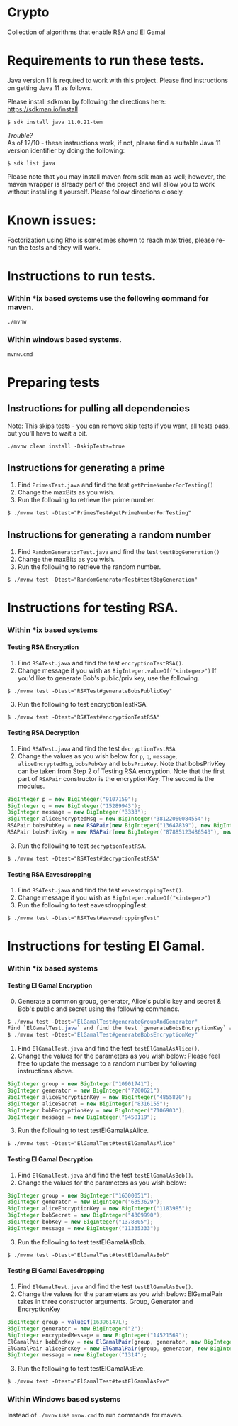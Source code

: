 # Crypto
Collection of algorithms that enable RSA and El Gamal

# Requirements to run these tests.
Java version 11 is required to work with this project.  Please find instructions on getting Java 11 as follows.

Please install sdkman by following the directions here:  https://sdkman.io/install


```shell
$ sdk install java 11.0.21-tem
```

<h><i>Trouble?</i></h>
<br/>
As of 12/10 - these instructions work, if not, please find a suitable Java 11 version identifier by doing the following:

```shell
$ sdk list java
```

Please note that you may install maven from sdk man as well; however, the maven wrapper is already part 
of the project and will allow you to work without installing it yourself.  Please follow directions closely.

# Known issues:
Factorization using Rho is sometimes shown to reach max tries, please re-run the tests and they will work.

# Instructions to run tests.

### Within *ix based systems use the following command for maven.
```shell
./mvnw
```

### Within windows based systems.
```
mvnw.cmd
```

# Preparing tests

## Instructions for pulling all dependencies 
Note: This skips tests - you can remove skip tests if you want, all tests pass, but you'll have to wait a bit.
```shell
./mvnw clean install -DskipTests=true
```

## Instructions for generating a prime
1. Find `PrimesTest.java` and find the test `getPrimeNumberForTesting()`
2. Change the maxBits as you wish.
3. Run the following to retrieve the prime number.
```shell
$ ./mvnw test -Dtest="PrimesTest#getPrimeNumberForTesting"
```

## Instructions for generating a random number
1. Find `RandomGeneratorTest.java` and find the test `testBbgGeneration()`
2. Change the maxBits as you wish.
3. Run the following to retrieve the random number.
```shell
$ ./mvnw test -Dtest="RandomGeneratorTest#testBbgGeneration"
```

# Instructions for testing RSA.

### Within *ix based systems

#### Testing RSA Encryption 
1. Find `RSATest.java` and find the test `encryptionTestRSA()`.
2. Change message if you wish as `BigInteger.valueOf("<integer>")`
   If you'd like to generate Bob's public/priv key, use the following.
```shell
$ ./mvnw test -Dtest="RSATest#generateBobsPublicKey"
```
3. Run the following to test encryptionTestRSA.
```shell
$ ./mvnw test -Dtest="RSATest#encryptionTestRSA"
```

#### Testing RSA Decryption
1. Find `RSATest.java` and find the test `decryptionTestRSA`
2. Change the values as you wish below for `p`, `q`, `message`, `aliceEncryptedMsg`, `bobsPubKey` and `bobsPrivKey`.
    Note that bobsPrivKey can be taken from Step 2 of Testing RSA encryption.
    Note that the first part of `RSAPair` constructor is the encryptionKey.  The second is the modulus.
```java
BigInteger p = new BigInteger("9107159");
BigInteger q = new BigInteger("15289943");
BigInteger message = new BigInteger("3333");
BigInteger aliceEncryptedMsg = new BigInteger("38122060084554");
RSAPair bobsPubKey = new RSAPair(new BigInteger("13647839"), new BigInteger("139247942001937"));
RSAPair bobsPrivKey = new RSAPair(new BigInteger("87885123486543"), new BigInteger("139247942001937"));
```
3. Run the following to test `decryptionTestRSA`.
```shell
$ ./mvnw test -Dtest="RSATest#decryptionTestRSA"
```

#### Testing RSA Eavesdropping
1. Find `RSATest.java` and find the test `eavesdroppingTest()`.
2. Change message if you wish as `BigInteger.valueOf("<integer>")`
3. Run the following to test eavesdroppingTest.
```shell
$ ./mvnw test -Dtest="RSATest#eavesdroppingTest"
```

# Instructions for testing El Gamal.

### Within *ix based systems

#### Testing El Gamal Encryption
0. Generate a common group, generator, Alice's public key and secret & Bob's public and secret using the following commands.
```java
$ ./mvnw test -Dtest="ElGamalTest#generateGroupAndGenerator"
Find `ElGamalTest.java` and find the test `generateBobsEncryptionKey` and paste the values found above for group and generator.  Then run:
$ ./mvnw test -Dtest="ElGamalTest#generateBobsEncryptionKey"
```
1. Find `ElGamalTest.java` and find the test `testElGamalAsAlice()`.
2. Change the values for the parameters as you wish below:  Please feel free to update the message to a random number by following instructions above.
```java
BigInteger group = new BigInteger("10901741");
BigInteger generator = new BigInteger("7200621");
BigInteger aliceEncryptionKey = new BigInteger("4855820");
BigInteger aliceSecret = new BigInteger("8316155");
BigInteger bobEncryptionKey = new BigInteger("7106903");
BigInteger message = new BigInteger("9458119"); 
```
3. Run the following to test testElGamalAsAlice.
```shell
$ ./mvnw test -Dtest="ElGamalTest#testElGamalAsAlice"
```


#### Testing El Gamal Decryption
1. Find `ElGamalTest.java` and find the test `testElGamalAsBob()`.
2. Change the values for the parameters as you wish below:
```java
BigInteger group = new BigInteger("16300051");
BigInteger generator = new BigInteger("6353629");
BigInteger aliceEncryptionKey = new BigInteger("1183985");
BigInteger bobSecret = new BigInteger("4309990");
BigInteger bobKey = new BigInteger("1378805");
BigInteger message = new BigInteger("11335333");
```
3. Run the following to test testElGamalAsBob.
```shell
$ ./mvnw test -Dtest="ElGamalTest#testElGamalAsBob"
```


#### Testing El Gamal Eavesdropping
1. Find `ElGamalTest.java` and find the test `testElGamalAsEve()`.
2. Change the values for the parameters as you wish below:
ElGamalPair takes in three constructor arguments. Group, Generator and EncryptionKey
```java
BigInteger group = valueOf(16396147L);
BigInteger generator = new BigInteger("2");
BigInteger encryptedMessage = new BigInteger("14521569");
ElGamalPair bobEncKey = new ElGamalPair(group, generator, new BigInteger("15682381"));
ElGamalPair aliceEncKey = new ElGamalPair(group, generator, new BigInteger("7197288"));
BigInteger message = new BigInteger("1314");
```
3. Run the following to test testElGamalAsEve.
```shell
$ ./mvnw test -Dtest="ElGamalTest#testElGamalAsEve"
```


### Within Windows based systems

Instead of `./mvnw` use `mvnw.cmd` to run commands for maven.
